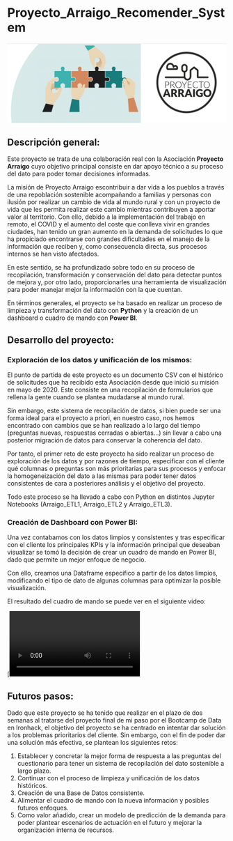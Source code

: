 # Proyecto_Arraigo_Recomender_System

![cabecera](https://github.com/BeaZatarain/Proyecto_Arraigo_Recomender_System/blob/main/images/cabecera_readme.png)


## Descripción general:

Este proyecto se trata de una colaboración real con la Asociación **Proyecto Arraigo** cuyo objetivo principal consiste en dar apoyo técnico a su proceso del dato para poder tomar decisiones informadas. 

La misión de Proyecto Arraigo escontribuir a dar vida a los pueblos a través de una repoblación sostenible acompañando a familias y personas con ilusión por realizar un cambio de vida al mundo rural y con un proyecto de vida que les permita realizar este cambio mientras contribuyen a aportar valor al territorio. Con ello, debido a la implementación del trabajo en remoto, el COVID y el aumento del coste que conlleva vivir en grandes ciudades, han tenido un gran aumento en la demanda de solicitudes lo que ha propiciado encontrarse con grandes dificultades en el manejo de la información que reciben y, como consecuencia directa, sus procesos internos se han visto afectados.

En este sentido, se ha profundizado sobre todo en su proceso de recopilación, transformación y conservación del dato para detectar puntos de mejora y, por otro lado, proporcionarles una herramienta de visualización para poder manejar mejor la información con la que cuentan.

En términos generales, el proyecto se ha basado en realizar un proceso de limpieza y transformación del dato con **Python** y la creación de un dashboard o cuadro de mando con **Power BI**.


## Desarrollo del proyecto:

### Exploración de los datos y unificación de los mismos:

El punto de partida de este proyecto es un documento CSV con el histórico de solicitudes que ha recibido esta Asociación desde que inició su misión en mayo de 2020. Este consiste en una recopilación de formularios que rellena la gente cuando se plantea mudadarse al mundo rural. 

Sin embargo, este sistema de recopilación de datos, si bien puede ser una forma ideal para el proyecto a priori, en nuestro caso, nos hemos encontrado con cambios que se han realizado a lo largo del tiempo (preguntas nuevas, respuestas cerradas o abiertas...) sin llevar a cabo una posterior migración de datos para conservar la coherencia del dato. 

Por tanto, el primer reto de este proyecto ha sido realizar un proceso de exploración de los datos y por razones de tiempo, especificar con el cliente qué columnas o preguntas son más prioritarias para sus procesos y enfocar la homogeneización del dato a las mismas para poder tener datos consistentes de cara a posteriores análisis y el objetivo del proyecto. 

Todo este proceso se ha llevado a cabo con Python en distintos Jupyter Notebooks (Arraigo_ETL1, Arraigo_ETL2 y Arraigo_ETL3).

### Creación de Dashboard con Power BI: 

Una vez contabamos con los datos limpios y consistentes y tras especificar con el cliente los principales KPIs y la información principal que deseaban visualizar se tomó la decisión de crear un cuadro de mando en Power BI, dado que permite un mejor enfoque de negocio. 

Con ello, creamos una Dataframe específico a partir de los datos limpios, modificando el tipo de dato de algunas columnas para optimizar la posible visualización. 

El resultado del cuadro de mando se puede ver en el siguiente video: 

[![Demostración](https://github.com/BeaZatarain/Proyecto_Arraigo_Recomender_System/blob/main/images/prueba3.mp4)




## Futuros pasos:

Dado que este proyecto se ha tenido que realizar en el plazo de dos semanas al tratarse del proyecto final de mi paso por el Bootcamp de Data en Ironhack, el objetivo del proyecto se ha centrado en intentar dar solución a los problemas prioritarios del cliente. Sin embargo, con el fin de poder dar una solución más efectiva, se plantean los siguientes retos: 

  1. Establecer y concretar la mejor forma de respuesta a las preguntas del cuestionario para tener un sistema de recopilación del dato   sostenible a largo plazo. 
  2. Continuar con el proceso de limpieza y unificación de los datos históricos. 
  3. Creación de una Base de Datos consistente. 
  4. Alimentar el cuadro de mando con la nueva información y posibles futuros enfoques. 
  5. Como valor añadido, crear un modelo de predicción de la demanda para poder plantear escenarios de actuación en el futuro y mejorar la organización interna de recursos. 






